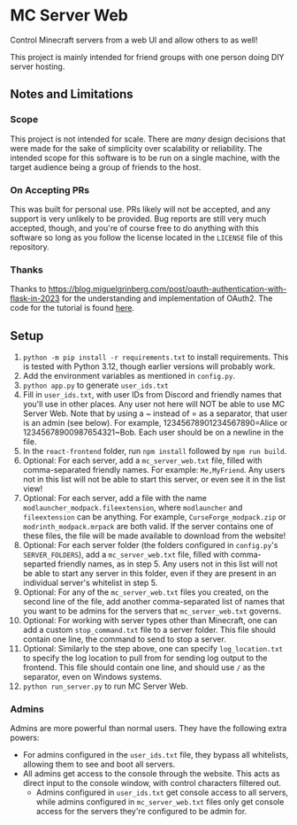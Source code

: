 # MC Server Web

Control Minecraft servers from a web UI and allow others to as well!

This project is mainly intended for friend groups with one person doing DIY server hosting.

## Notes and Limitations

### Scope

This project is not intended for scale. There are _many_ design decisions that were made for the sake of simplicity over scalability or reliability. The intended scope for this software is to be run on a single machine, with the target audience being a group of friends to the host.

### On Accepting PRs

This was built for personal use. PRs likely will not be accepted, and any support is very unlikely to be provided. Bug reports are still very much accepted, though, and you're of course free to do anything with this software so long as you follow the license located in the `LICENSE` file of this repository.

### Thanks

Thanks to <https://blog.miguelgrinberg.com/post/oauth-authentication-with-flask-in-2023> for the understanding and implementation of OAuth2. The code for the tutorial is found [here](https://github.com/miguelgrinberg/flask-oauth-example). 

## Setup

1. `python -m pip install -r requirements.txt` to install requirements. This is tested with Python 3.12, though earlier versions will probably work.
2. Add the environment variables as mentioned in `config.py`.
3. `python app.py` to generate `user_ids.txt`
4. Fill in `user_ids.txt`, with user IDs from Discord and friendly names that you'll use in other places. Any user not here will NOT be able to use MC Server Web. Note that by using a ~ instead of = as a separator, that user is an admin (see below). For example, 12345678901234567890=Alice or 12345678900987654321~Bob. Each user should be on a newline in the file.
5. In the `react-frontend` folder, run `npm install` followed by `npm run build`.
6. Optional: For each server, add a `mc_server_web.txt` file, filled with comma-separated friendly names. For example: `Me,MyFriend`. Any users not in this list will not be able to start this server, or even see it in the list view!
7. Optional: For each server, add a file with the name `modlauncher_modpack.fileextension`, where `modlauncher` and `fileextension` can be anything. For example, `CurseForge_modpack.zip` or `modrinth_modpack.mrpack` are both valid. If the server contains one of these files, the file will be made available to download from the website!
8. Optional: For each server folder (the folders configured in `config.py`'s `SERVER_FOLDERS`), add a `mc_server_web.txt` file, filled with comma-separted friendly names, as in step 5. Any users not in this list will not be able to start any server in this folder, even if they are present in an individual server's whitelist in step 5.
9. Optional: For any of the `mc_server_web.txt` files you created, on the second line of the file, add another comma-separated list of names that you want to be admins for the servers that `mc_server_web.txt` governs.
10. Optional: For working with server types other than Minecraft, one can add a custom `stop_command.txt` file to a server folder. This file should contain one line, the command to send to stop a server.
11. Optional: Similarly to the step above, one can specify `log_location.txt` to specify the log location to pull from for sending log output to the frontend. This file should contain one line, and should use `/` as the separator, even on Windows systems.
12. `python run_server.py` to run MC Server Web.

### Admins

Admins are more powerful than normal users. They have the following extra powers:
- For admins configured in the `user_ids.txt` file, they bypass all whitelists, allowing them to see and boot all servers.
- All admins get access to the console through the website. This acts as direct input to the console window, with control characters filtered out.
  - Admins configured in `user_ids.txt` get console access to all servers, while admins configured in `mc_server_web.txt` files only get console access for the servers they're configured to be admin for.